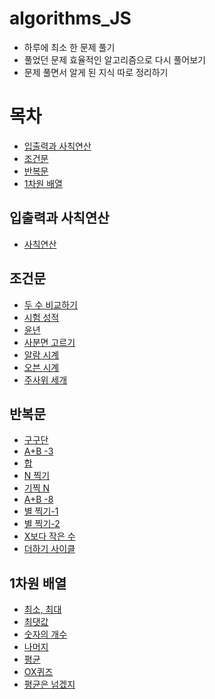 # algorithms_JS

* 하루에 최소 한 문제 풀기
* 풀었던 문제 효율적인 알고리즘으로 다시 풀어보기
* 문제 풀면서 알게 된 지식 따로 정리하기

# 목차
- [입출력과 사칙연산](#입출력과-사칙연산)
- [조건문](#조건문)
- [반복문](#반복문)
- [1차원 배열](#1차원-배열)

## 입출력과 사칙연산
- [사칙연산](BaekJoon_Algorithms/10869)
 
## 조건문
- [두 수 비교하기](BaekJoon_Algorithms/1330)
- [시험 성적](BaekJoon_Algorithms/9498)
- [윤년](BaekJoon_Algorithms/2753)
- [사분면 고르기](BaekJoon_Algorithms/14681)
- [알람 시계](BaekJoon_Algorithms/2884)
- [오븐 시계](BaekJoon_Algorithms/2525)
- [주사위 세개](BaekJoon_Algorithms/2480)

## 반복문
- [구구단](BaekJoon_Algorithms/2739)
- [A+B -3](BaekJoon_Algorithms/10950)
- [합](BaekJoon_Algorithms/8393)
- [N 찍기](BaekJoon_Algorithms/2741)
- [기찍 N](BaekJoon_Algorithms/2742)
- [A+B -8](BaekJoon_Algorithms/11021)
- [별 찍기-1](BaekJoon_Algorithms/2438)
- [별 찍기-2](BaekJoon_Algorithms/2439)
- [X보다 작은 수](BaekJoon_Algorithms/10871)
- [더하기 사이클](BaekJoon_Algorithms/1110)

## 1차원 배열
- [최소, 최대](BaekJoon_Algorithms/10818)
- [최댓값](BaekJoon_Algorithms/2562)
- [숫자의 개수](BaekJoon_Algorithms/2577)
- [나머지](BaekJoon_Algorithms/3052)
- [평균](BaekJoon_Algorithms/1546)
- [OX퀴즈](BaekJoon_Algorithms/8958)
- [평균은 넘겠지](BaekJoon_Algorithms/4344)
